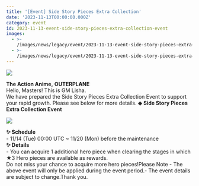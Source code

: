 ```yaml
---
title: '[Event] Side Story Pieces Extra Collection'
date: '2023-11-13T00:00:00.000Z'
category: event
id: 2023-11-13-event-side-story-pieces-extra-collection-event
images:
  - >-
    /images/news/legacy/event/2023-11-13-event-side-story-pieces-extra-collection-event/eeeca25553e24ea5a63fe67b9339da3a.webp
  - >-
    /images/news/legacy/event/2023-11-13-event-side-story-pieces-extra-collection-event/fc131f87e56c45259dc89ad584a90425.webp
---
```


![](/images/news/legacy/event/2023-11-13-event-side-story-pieces-extra-collection-event/eeeca25553e24ea5a63fe67b9339da3a.webp)  
  
**The Action Anime,** **OUTERPLANE**  
Hello, Masters! This is GM Lisha.  
We have prepared the Side Story Pieces Extra Collection Event to support your rapid growth. Please see below for more details. **◈** **Side Story Pieces Extra Collection Event**

![](/images/news/legacy/event/2023-11-13-event-side-story-pieces-extra-collection-event/fc131f87e56c45259dc89ad584a90425.webp)  
  
**✨ Schedule**  
\- 11/14 (Tue) 00:00 UTC ~ 11/20 (Mon) before the maintenance  
**✨ Details**  
\- You can acquire 1 additional hero piece when clearing the stages in which ★3 Hero pieces are available as rewards.  
Do not miss your chance to acquire more hero pieces!Please Note - The above event will only be applied during the event period.- The event details are subject to change.Thank you.
